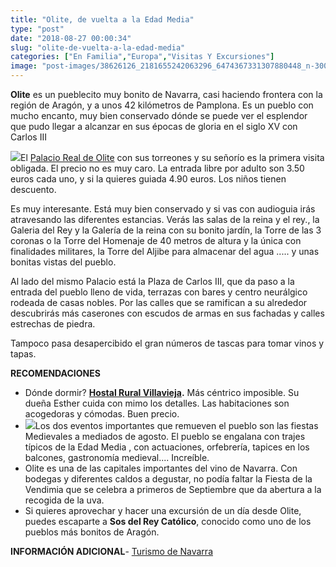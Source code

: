 ```yaml
---
title: "Olite, de vuelta a la Edad Media"
type: "post"
date: "2018-08-27 00:00:34"
slug: "olite-de-vuelta-a-la-edad-media"
categories: ["En Familia","Europa","Visitas Y Excursiones"]
image: "post-images/38626126_2181655242063296_6474367331307880448_n-300x300.jpg"
---
```


**Olite** es un pueblecito muy bonito de Navarra, casi haciendo frontera con la región de Aragón, y a unos 42 kilómetros de Pamplona. Es un pueblo con mucho encanto, muy bien conservado dónde se puede ver el esplendor que pudo llegar a alcanzar en sus épocas de gloria en el siglo XV con Carlos III



![](post-images/38626126_2181655242063296_6474367331307880448_n-300x300.jpg)El [Palacio Real de Olite](http://guiartenavarra.com/PALACIO/) con sus torreones y su señorío es la primera visita obligada. El precio no es muy caro. La entrada libre por adulto son 3.50 euros cada uno, y si la quieres guiada 4.90 euros. Los niños tienen descuento.

Es muy interesante. Está muy bien conservado y si vas con audioguia irás atravesando las diferentes estancias. Verás las salas de la reina y el rey., la Galeria del Rey y la Galería de la reina con su bonito jardín, la Torre de las 3 coronas o la Torre del Homenaje de 40 metros de altura y la única con finalidades militares, la Torre del Aljibe para almacenar del agua ..... y unas bonitas vistas del pueblo.



Al lado del mismo Palacio está la Plaza de Carlos III, que da paso a la entrada del pueblo lleno de vida, terrazas con bares y centro neurálgico rodeada de casas nobles. Por las calles que se ramifican a su alrededor descubrirás más caserones con escudos de armas en sus fachadas y calles estrechas de piedra.

Tampoco pasa desapercibido el gran números de tascas para tomar vinos y tapas.

 

**RECOMENDACIONES**

- Dónde dormir? **[ Hostal Rural Villavieja](https://www.booking.com/hotel/es/hostal-rural-villa-vieja.en.html?aid=1294466&no_rooms=1&group_adults=1).**  Más céntrico imposible. Su dueña Esther cuida con mimo los detalles. Las habitaciones son acogedoras y cómodas. Buen precio.
- ![](post-images/38704433_323863618355552_837313542326583296_n1-300x300.jpg)Los dos eventos importantes que remueven el pueblo son las fiestas Medievales a mediados de agosto. El pueblo se engalana con trajes típicos de la Edad Media , con actuaciones, orfebrería, tapices en los balcones, gastronomía medieval.... Increíble.
- Olite es una de las capitales importantes del vino de Navarra. Con bodegas y diferentes caldos a degustar, no podía faltar la Fiesta de la Vendimia que se celebra a primeros de Septiembre que da abertura a la recogida de la uva.
- Si quieres aprovechar y hacer una excursión de un día desde Olite, puedes escaparte a **Sos del Rey Católico**, conocido como uno de los pueblos más bonitos de Aragón.

**INFORMACIÓN ADICIONAL**- [Turismo de Navarra](http://www.turismo.navarra.es/esp/home/default.htm)